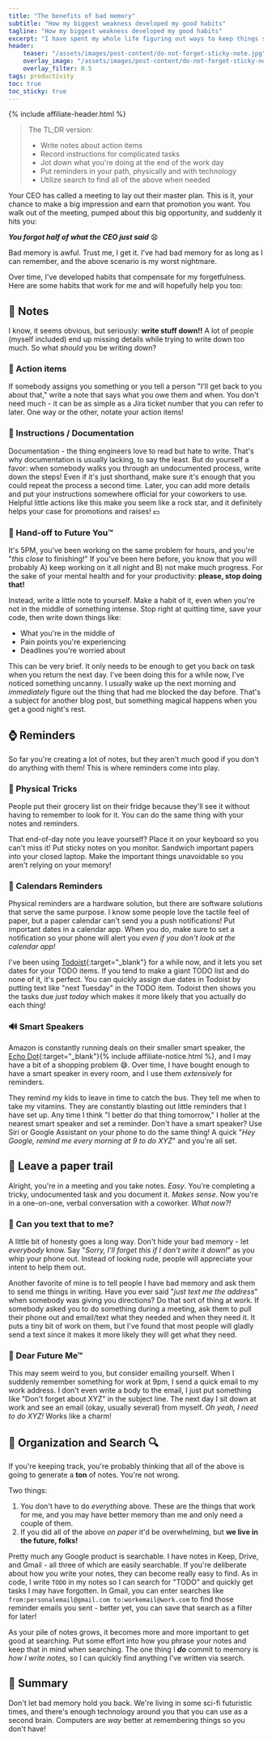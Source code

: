 ```yaml
---
title: "The benefits of bad memory"
subtitle: "How my biggest weakness developed my good habits"
tagline: "How my biggest weakness developed my good habits"
excerpt: "I have spent my whole life figuring out ways to keep things straight in my head.  Over time, I've developed habits that compensate for my forgetfulness."
header:
    teaser: "/assets/images/post-content/do-not-forget-sticky-note.jpg"
    overlay_image: "/assets/images/post-content/do-not-forget-sticky-note.jpg"
    overlay_filter: 0.5
tags: productivity
toc: true
toc_sticky: true
---
```

{% include affiliate-header.html %}

> The TL;DR version:
> - Write notes about action items
> - Record instructions for complicated tasks
> - Jot down what you're doing at the end of the work day
> - Put reminders in your path, physically and with technology
> - Utilize search to find all of the above when needed

Your CEO has called a meeting to lay out their master plan.  This is it, your chance to make a big impression and earn that promotion you want.  You walk out of the meeting, pumped about this big opportunity, and suddenly it hits you:

***You forgot half of what the CEO just said*** 😧

Bad memory is awful.  Trust me, I get it.  I've had bad memory for as long as I can remember, and the above scenario is my worst nightmare.

Over time, I've developed habits that compensate for my forgetfulness.  Here are some habits that work for me and will hopefully help you too:

## 📝 Notes
I know, it seems obvious, but seriously: **write stuff down!!**  A lot of people (myself included) end up missing details while trying to write down too much.  So what *should* you be writing down?

### 🎯 Action items
If somebody assigns you something or you tell a person "I'll get back to you about that," write a note that says what you owe them and when.  You don't need much - it can be as simple as a Jira ticket number that you can refer to later.  One way or the other, notate your action items!

### 🤔 Instructions / Documentation
Documentation - the thing engineers love to read but hate to write.  That's why documentation is usually lacking, to say the least.  But do yourself a favor: when somebody walks you through an undocumented process, write down the steps!  Even if it's just shorthand, make sure it's enough that you could repeat the process a second time.  Later, you can add more details and put your instructions somewhere official for your coworkers to use.  Helpful little actions like this make you seem like a rock star, and it definitely helps your case for promotions and raises! 💵

### 🤝 Hand-off to Future You™
It's 5PM, you've been working on the same problem for hours, and you're "*this close* to finishing!"  If you've been here before, you know that you will probably A) keep working on it all night and B) not make much progress.  For the sake of your mental health and for your productivity: **please, stop doing that!**

Instead, write a little note to yourself.  Make a habit of it, even when you're not in the middle of something intense.  Stop right at quitting time, save your code, then write down things like:

- What you're in the middle of
- Pain points you're experiencing
- Deadlines you're worried about

This can be very brief.  It only needs to be enough to get you back on task when you return the next day.  I've been doing this for a while now, I've noticed something uncanny.  I usually wake up the next morning and *immediately* figure out the thing that had me blocked the day before.  That's a subject for another blog post, but something magical happens when you get a good night's rest.

## ⌚ Reminders
So far you're creating a lot of notes, but they aren't much good if you don't do anything with them!  This is where reminders come into play.

### 🎀 Physical Tricks
People put their grocery list on their fridge because they'll see it without having to remember to look for it.  You can do the same thing with your notes and reminders.

That end-of-day note you leave yourself?  Place it on your keyboard so you can't miss it!  Put sticky notes on you monitor.  Sandwich important papers into your closed laptop.  Make the important things unavoidable so you aren't relying on your memory!

### 📅 Calendars Reminders
Physical reminders are a hardware solution, but there are software solutions that serve the same purpose.  I know some people love the tactile feel of paper, but a paper calendar can't send you a push notifications!  Put important dates in a calendar app.  When you do, make sure to set a notification so your phone will alert you *even if you don't look at the calendar app!*

I've been using [Todoist](https://todoist.com/){:target="_blank"} for a while now, and it lets you set dates for your TODO items.  If you tend to make a giant TODO list and do none of it, it's perfect.  You can quickly assign due dates in Todoist by putting text like "next Tuesday" in the TODO item.  Todoist then shows you the tasks due *just today* which makes it more likely that you actually do each thing!

### 🔊 Smart Speakers
Amazon is constantly running deals on their smaller smart speaker, the [Echo Dot](https://amzn.to/3vqN9LW){:target="_blank"}{% include affiliate-notice.html %}, and I may have a bit of a shopping problem 😅.  Over time, I have bought enough to have a smart speaker in every room, and I use them *extensively* for reminders.

They remind my kids to leave in time to catch the bus.  They tell me when to take my vitamins.  They are constantly blasting out little reminders that I have set up.  Any time I think "I better do that thing tomorrow," I holler at the nearest smart speaker and set a reminder.  Don't have a smart speaker?  Use Siri or Google Assistant on your phone to do the same thing!  A quick "*Hey Google, remind me every morning at 9 to do XYZ*" and you're all set.

## 📃 Leave a paper trail
Alright, you're in a meeting and you take notes.  *Easy*.  You're completing a tricky, undocumented task and you document it.  *Makes sense*.  Now you're in a one-on-one, verbal conversation with a coworker.  *What now?!*

### 📲 Can you text that to me?
A little bit of honesty goes a long way.  Don't hide your bad memory - let *everybody* know.  Say "*Sorry, I'll forget this if I don't write it down!*" as you whip your phone out.  Instead of looking rude, people will appreciate your intent to help them out.

Another favorite of mine is to tell people I have bad memory and ask them to send me things in writing.  Have you ever said "*just text me the address*" when somebody was giving you directions?  Do that sort of thing at work.  If somebody asked you to do something during a meeting, ask them to pull their phone out and email/text what they needed and when they need it.  It puts a tiny bit of work on them, but I've found that most people will gladly send a text since it makes it more likely they will get what they need.

### 📧 Dear Future Me™
This may seem weird to you, but consider emailing yourself.  When I suddenly remember something for work at 9pm, I send a quick email to my work address.  I don't even write a body to the email, I just put something like "Don't forget about XYZ" in the subject line.  The next day I sit down at work and see an email (okay, usually several) from myself.  *Oh yeah, I need to do XYZ!*  Works like a charm!

## 📂 Organization and Search 🔍
If you're keeping track, you're probably thinking that all of the above is going to generate a **ton** of notes.  You're not wrong.

Two things:
1) You don't have to do *everything* above.  These are the things that work for me, and you may have better memory than me and only need a couple of them.
2) If you did all of the above *on paper* it'd be overwhelming, but **we live in the future, folks!**

Pretty much any Google product is searchable.  I have notes in Keep, Drive, and Gmail - all three of which are easily searchable.  If you're deliberate about how you write your notes, they can become really easy to find.  As in code, I write `TODO` in my notes so I can search for "TODO" and quickly get tasks I may have forgotten.  In Gmail, you can enter searches like `from:personalemail@gmail.com to:workemail@work.com` to find those reminder emails you sent - better yet, you can save that search as a filter for later!

As your pile of notes grows, it becomes more and more important to get good at searching.  Put some effort into how you phrase your notes and keep that in mind when searching.  The one thing I ***do*** commit to memory is *how I write notes*, so I can quickly find anything I've written via search.

## 🏁 Summary
Don't let bad memory hold you back.  We're living in some sci-fi futuristic times, and there's enough technology around you that you can use as a second brain.  Computers are *way* better at remembering things so you don't have!